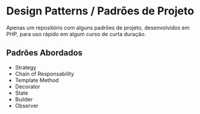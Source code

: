 # Design Patterns / Padrões de Projeto

Apenas um repositório com alguns padrões de projeto, desenvolvidos em PHP, para uso rápido em algum curso de curta duração.

## Padrões Abordados

- Strategy
- Chain of Responsability
- Template Method
- Decorator
- State
- Builder
- Observer
